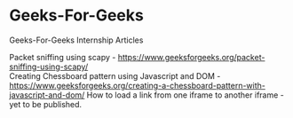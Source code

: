 # Geeks-For-Geeks
Geeks-For-Geeks Internship Articles

Packet sniffing using scapy - https://www.geeksforgeeks.org/packet-sniffing-using-scapy/</br>
Creating Chessboard pattern using Javascript and DOM - https://www.geeksforgeeks.org/creating-a-chessboard-pattern-with-javascript-and-dom/
How to load a link from one iframe to another iframe - yet to be published.
